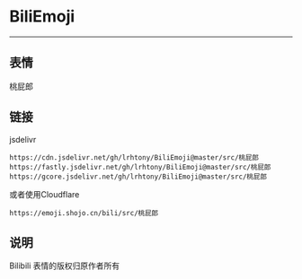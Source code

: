 # BiliEmoji
---
## 表情
桃屁郎
## 链接
jsdelivr
```
https://cdn.jsdelivr.net/gh/lrhtony/BiliEmoji@master/src/桃屁郎
https://fastly.jsdelivr.net/gh/lrhtony/BiliEmoji@master/src/桃屁郎
https://gcore.jsdelivr.net/gh/lrhtony/BiliEmoji@master/src/桃屁郎
```
或者使用Cloudflare
```
https://emoji.shojo.cn/bili/src/桃屁郎
```
## 说明
Bilibili 表情的版权归原作者所有
